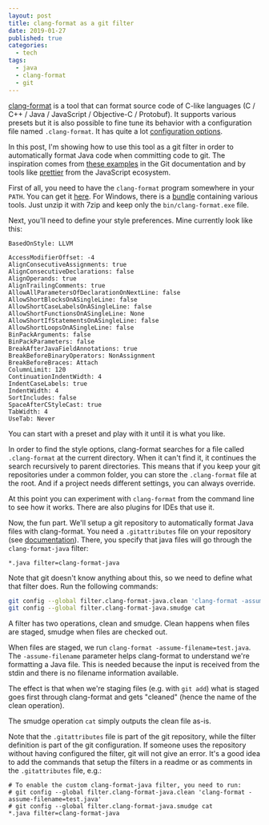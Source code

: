 ```yaml
---
layout: post
title: clang-format as a git filter
date: 2019-01-27
published: true
categories:
  - tech
tags:
  - java
  - clang-format
  - git
---
```


[clang-format] is a tool that can format source code of C-like languages (C /
C++ / Java / JavaScript / Objective-C / Protobuf). It supports various presets
but it is also possible to fine tune its behavior with a configuration file
named `.clang-format`. It has quite a lot [configuration
options](https://clang.llvm.org/docs/ClangFormatStyleOptions.html).

In this post, I'm showing how to use this tool as a git filter in order to
automatically format Java code when committing code to git. The inspiration
comes from [these
examples](https://git-scm.com/book/en/v2/Customizing-Git-Git-Attributes) in the
Git documentation and by tools like [prettier](https://prettier.io/) from the
JavaScript ecosystem.

First of all, you need to have the `clang-format` program somewhere in your
`PATH`. You can get it [here](http://releases.llvm.org/download.html). For
Windows, there is a
[bundle](http://releases.llvm.org/7.0.1/LLVM-7.0.1-win64.exe) containing various
tools. Just unzip it with 7zip and keep only the `bin/clang-format.exe` file.

Next, you'll need to define your style preferences. Mine currently look like this:

```
BasedOnStyle: LLVM

AccessModifierOffset: -4
AlignConsecutiveAssignments: true
AlignConsecutiveDeclarations: false
AlignOperands: true
AlignTrailingComments: true
AllowAllParametersOfDeclarationOnNextLine: false
AllowShortBlocksOnASingleLine: false
AllowShortCaseLabelsOnASingleLine: false
AllowShortFunctionsOnASingleLine: None
AllowShortIfStatementsOnASingleLine: false
AllowShortLoopsOnASingleLine: false
BinPackArguments: false
BinPackParameters: false
BreakAfterJavaFieldAnnotations: true
BreakBeforeBinaryOperators: NonAssignment
BreakBeforeBraces: Attach
ColumnLimit: 120
ContinuationIndentWidth: 4
IndentCaseLabels: true
IndentWidth: 4
SortIncludes: false
SpaceAfterCStyleCast: true
TabWidth: 4
UseTab: Never
```

You can start with a preset and play with it until it is what you like.

In order to find the style options, clang-format searches for a file called
`.clang-format` at the current directory. When it can't find it, it continues
the search recursively to parent directories. This means that if you keep your
git repositories under a common folder, you can store the `.clang-format` file
at the root. And if a project needs different settings, you can always override.

At this point you can experiment with `clang-format` from the command line to
see how it works. There are also plugins for IDEs that use it.

Now, the fun part. We'll setup a git repository to automatically format Java
files with clang-format. You need a `.gitattributes` file on your repository
(see [documentation](https://git-scm.com/docs/gitattributes)). There, you
specify that java files will go through the `clang-format-java` filter:

```
*.java filter=clang-format-java
```

Note that git doesn't know anything about this, so we need to define what that filter does. Run the following commands:

```sh
git config --global filter.clang-format-java.clean 'clang-format -assume-filename=test.java'
git config --global filter.clang-format-java.smudge cat
```

A filter has two operations, clean and smudge. Clean happens when files are
staged, smudge when files are checked out.

When files are staged, we run `clang-format -assume-filename=test.java`. The
`-assume-filename` parameter helps clang-format to understand we're formatting a
Java file. This is needed because the input is received from the stdin and there
is no filename information available.

The effect is that when we're staging files (e.g. with `git add`) what is staged
goes first through clang-format and gets "cleaned" (hence the name of the clean
operation).

The smudge operation `cat` simply outputs the clean file as-is.

Note that the `.gitattributes` file is part of the git repository, while the
filter definition is part of the git configuration. If someone uses the
repository without having configured the filter, git will not give an error.
It's a good idea to add the commands that setup the filters in a readme or as
comments in the `.gitattributes` file, e.g.:

```
# To enable the custom clang-format-java filter, you need to run:
# git config --global filter.clang-format-java.clean 'clang-format -assume-filename=test.java'
# git config --global filter.clang-format-java.smudge cat
*.java filter=clang-format-java
```

[clang-format]: https://clang.llvm.org/docs/ClangFormat.html
